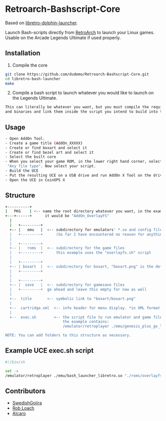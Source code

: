 # Retroarch-Bashscript-Core
Based on [libretro-dolphin-launcher](https://github.com/RobLoach/libretro-dolphin-launcher).

Launch Bash-scripts directly from [RetroArch](http://www.libretro.com/) to launch your Linux games. Usable on the Arcade Legends Ultimate if used properly.


## Installation

1. Compile the core
  ``` bash
  git clone https://github.com/dudemo/Retroarch-Bashscript-Core.git
  cd libretro-bash-launcher
  make
  ```

2. Compile a bash script to launch whatever you would like to launch on the Legends Ultimate.
  ``` bash
  This can literally be whatever you want, but you must compile the required libraries
  and binaries and link them inside the script you intend to build into the UCE.
  ```

## Usage

  ``` bash
- Open AddOn Tool. 
- Create a game title (AddOn_XXXXX)
- Create or find boxart and select it
- Create or find bezel art and select it
- Select the built core
- When you select your game ROM, in the lower right hand corner, select the filetype drop-down and select 
   "Any file type". Now select your script.
- Build the UCE
- Put the resulting UCE on a USB drive and run AddOn X Tool on the drive
- Open the UCE in CoinOPS X
  ```
  
## Structure

  ``` bash
+----------+ 
|   PKG    | <-- name the root directory whatever you want, in the example above,
+---+------+      it would be "AddOn_OverlayFS"
    |
    |   +---------+ 
    +-- |   emu   |  <-- subdirectory for emulators' *.so and config files
    |   +---------+      (So far I have encountered no reason for anything but the .so file here)
    |
    |   +---------+ 
    +-- |   roms  |  <-- subdirectory for the game files 
    |   +---------+      this example uses the "overlayfs.sh" script
    |                    
    |   +---------+ 
    +-- | boxart  |  <-- subdirectory for boxart, "boxart.png" is the default name.
    |   +---------+
    |
    |   +---------+ 
    +-- |  save   |  <-- subdirectory for gamesave files
    |   +---------+	 go ahead and leave this empty for now as well
    |   
    +--  title       <-- symbolic link to "boxart/boxart.png"
    |   
    +--  cartridge.xml  <-- info header for menu display. *in XML format
    |   
    +--  exec.sh        <-- the script file to run emulator and game files.
                            the example contains:
                            /emulator/retroplayer ./emu/genesis_plus_gx_libretro.so "./roms/overlayfs.sh"

NOTE: You can add folders to this structure as necessary. 
  ```

## Example UCE exec.sh script

``` bash
#!/bin/sh

set -x
/emulator/retroplayer ./emu/bash_launcher_libretro.so "./roms/overlayfs.sh"
  ```

## Contributors

- [SwedishGojira](http://github.com/swedishgojira)
- [Rob Loach](http://github.com/robloach)
- [Alcaro](https://github.com/Alcaro)

